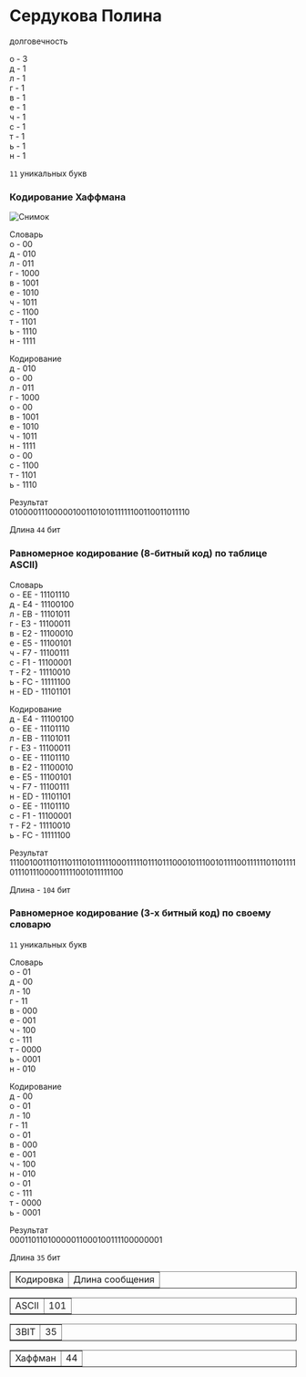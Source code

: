 <h1>Cердукова Полина</h1> 

долговечность

о - 3
<br>д - 1
<br>л - 1
<br>г - 1
<br>в - 1
<br>е - 1
<br>ч - 1
<br>с - 1
<br>т - 1
<br>ь - 1
<br>н - 1

`11` уникальных букв

### Кодирование Хаффмана

![Снимок](https://github.com/user-attachments/assets/e9424e5a-5551-4841-830a-f2775899ec71)

Словарь
<br>о - 00
<br>д - 010
<br>л - 011
<br>г - 1000
<br>в - 1001
<br>е - 1010
<br>ч - 1011
<br>с - 1100
<br>т - 1101
<br>ь - 1110
<br>н - 1111

Кодирование
<br>д - 010
<br>о - 00
<br>л - 011
<br>г - 1000
<br>о - 00
<br>в - 1001
<br>е - 1010
<br>ч - 1011
<br>н - 1111
<br>о - 00
<br>с - 1100
<br>т - 1101
<br>ь - 1110

Результат
<br>01000011100000100110101011111100110011011110

Длина `44` бит

### Равномерное кодирование (8-битный код) по таблице ASCII)
 
Словарь
<br>о - EE - 11101110
<br>д - E4 - 11100100
<br>л - EB - 11101011
<br>г - E3 - 11100011
<br>в - E2 - 11100010
<br>е - E5 - 11100101
<br>ч - F7 - 11100111
<br>с - F1 - 11100001
<br>т - F2 - 11110010
<br>ь - FC - 11111100
<br>н - ED - 11101101

Кодирование
<br>д - E4 - 11100100
<br>о - EE - 11101110
<br>л - EB - 11101011
<br>г - E3 - 11100011
<br>о - EE - 11101110
<br>в - E2 - 11100010
<br>е - E5 - 11100101
<br>ч - F7 - 11100111
<br>н - ED - 11101101
<br>о - EE - 11101110
<br>с - F1 - 11100001
<br>т - F2 - 11110010
<br>ь - FC - 11111100

Результат
<br>11100100111011101110101111100011111011101110001011100101111001111110110111101110111000011111001011111100

Длина - `104` бит

### Равномерное кодирование (3-х битный код) по своему словарю

`11` уникальных букв

Словарь
<br>о - 01
<br>д - 00
<br>л - 10
<br>г - 11
<br>в - 000
<br>е - 001
<br>ч - 100
<br>с - 111
<br>т - 0000
<br>ь - 0001
<br>н - 010

Кодирование
<br>д - 00
<br>о - 01
<br>л - 10
<br>г - 11
<br>о - 01
<br>в - 000
<br>е - 001
<br>ч - 100
<br>н - 010
<br>о - 01
<br>с - 111
<br>т - 0000
<br>ь - 0001

Результат
<br>00011011010000011000100111100000001

Длина `35` бит


<table border="1">
<tr>
  <td>Кодировка</td>
  <td>Длина сообщения</td>
</tr>
</table>
<table border="1">
<tr>
  <td>ASCII</td>
  <td>101</td>
</tr>
</table>
<table border="1">
<tr>
  <td>3BIT</td>
  <td>35</td>
</tr>
</table>
<table border="1">
<tr>
  <td>Хаффман</td>
  <td>44</td>
</tr>
</table>
